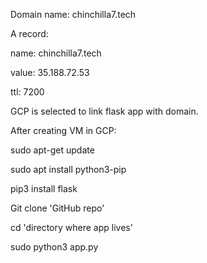 Domain name: chinchilla7.tech

A record: 

name: chinchilla7.tech

value: 35.188.72.53

ttl: 7200

GCP is selected to link flask app with domain.

After creating VM in GCP:

sudo apt-get update

sudo apt install python3-pip

pip3 install flask

Git clone 'GitHub repo'

cd 'directory where app lives'

sudo python3 app.py 
